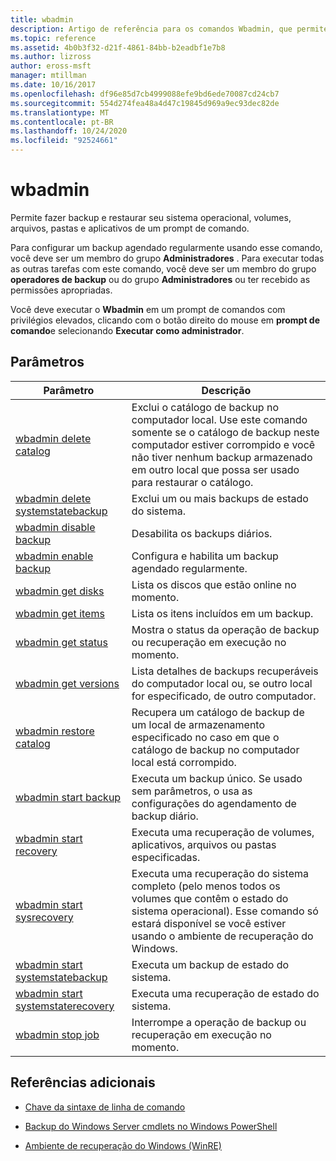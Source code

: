 ```yaml
---
title: wbadmin
description: Artigo de referência para os comandos Wbadmin, que permite fazer backup e restaurar seu sistema operacional, volumes, arquivos, pastas e aplicativos a partir de um prompt de comando.
ms.topic: reference
ms.assetid: 4b0b3f32-d21f-4861-84bb-b2eadbf1e7b8
ms.author: lizross
author: eross-msft
manager: mtillman
ms.date: 10/16/2017
ms.openlocfilehash: df96e85d7cb4999088efe9bd6ede70087cd24cb7
ms.sourcegitcommit: 554d274fea48a4d47c19845d969a9ec93dec82de
ms.translationtype: MT
ms.contentlocale: pt-BR
ms.lasthandoff: 10/24/2020
ms.locfileid: "92524661"
---
```

# <a name="wbadmin"></a>wbadmin

Permite fazer backup e restaurar seu sistema operacional, volumes, arquivos, pastas e aplicativos de um prompt de comando.

Para configurar um backup agendado regularmente usando esse comando, você deve ser um membro do grupo **Administradores** . Para executar todas as outras tarefas com este comando, você deve ser um membro do grupo **operadores de backup** ou do grupo **Administradores** ou ter recebido as permissões apropriadas.

Você deve executar o **Wbadmin** em um prompt de comandos com privilégios elevados, clicando com o botão direito do mouse em **prompt de comando**e selecionando **Executar como administrador**.

## <a name="parameters"></a>Parâmetros

| Parâmetro | Descrição |
|--|--|
| [wbadmin delete catalog](wbadmin-delete-catalog.md) | Exclui o catálogo de backup no computador local. Use este comando somente se o catálogo de backup neste computador estiver corrompido e você não tiver nenhum backup armazenado em outro local que possa ser usado para restaurar o catálogo. |
| [wbadmin delete systemstatebackup](wbadmin-delete-systemstatebackup.md) | Exclui um ou mais backups de estado do sistema. |
| [wbadmin disable backup](wbadmin-disable-backup.md) | Desabilita os backups diários. |
| [wbadmin enable backup](wbadmin-enable-backup.md) | Configura e habilita um backup agendado regularmente. |
| [wbadmin get disks](wbadmin-get-disks.md) | Lista os discos que estão online no momento. |
| [wbadmin get items](wbadmin-get-items.md) | Lista os itens incluídos em um backup. |
| [wbadmin get status](wbadmin-get-status.md) | Mostra o status da operação de backup ou recuperação em execução no momento. |
| [wbadmin get versions](wbadmin-get-versions.md) | Lista detalhes de backups recuperáveis do computador local ou, se outro local for especificado, de outro computador. |
| [wbadmin restore catalog](wbadmin-restore-catalog.md) | Recupera um catálogo de backup de um local de armazenamento especificado no caso em que o catálogo de backup no computador local está corrompido. |
| [wbadmin start backup](wbadmin-start-backup.md) | Executa um backup único. Se usado sem parâmetros, o usa as configurações do agendamento de backup diário. |
| [wbadmin start recovery](wbadmin-start-recovery.md) | Executa uma recuperação de volumes, aplicativos, arquivos ou pastas especificadas. |
| [wbadmin start sysrecovery](wbadmin-start-sysrecovery.md) | Executa uma recuperação do sistema completo (pelo menos todos os volumes que contêm o estado do sistema operacional). Esse comando só estará disponível se você estiver usando o ambiente de recuperação do Windows. |
| [wbadmin start systemstatebackup](wbadmin-start-systemstatebackup.md) | Executa um backup de estado do sistema. |
| [wbadmin start systemstaterecovery](wbadmin-start-systemstaterecovery.md) | Executa uma recuperação de estado do sistema. |
| [wbadmin stop job](wbadmin-stop-job.md) | Interrompe a operação de backup ou recuperação em execução no momento. |

## <a name="additional-references"></a>Referências adicionais

- [Chave da sintaxe de linha de comando](command-line-syntax-key.md)

- [Backup do Windows Server cmdlets no Windows PowerShell](/powershell/module/windowsserverbackup)

- [Ambiente de recuperação do Windows (WinRE)](/windows-hardware/manufacture/desktop/windows-recovery-environment--windows-re--technical-reference)
